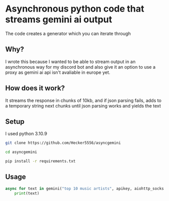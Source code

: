 # Asynchronous python code that streams gemini ai output
The code creates a generator which you can iterate through

## Why?
I wrote this because I wanted to be able to stream output in an asynchronous way for my discord bot and also give it an option to use a proxy as gemini ai api isn't avaliable in europe yet.

## How does it work?
It streams the response in chunks of 10kb, and if json parsing fails, adds to a temporary string next chunks until json parsing works and yields the text

## Setup
I used python 3.10.9
```bash
git clone https://github.com/Hecker5556/asyncgemini
```
```bash
cd asyncgemini
```
```bash
pip install -r requirements.txt
```

## Usage
```python
async for text in gemini("top 10 music artists", apikey, aiohttp_socks.ProxyConnector.from_url(proxy)):
    print(text)
```